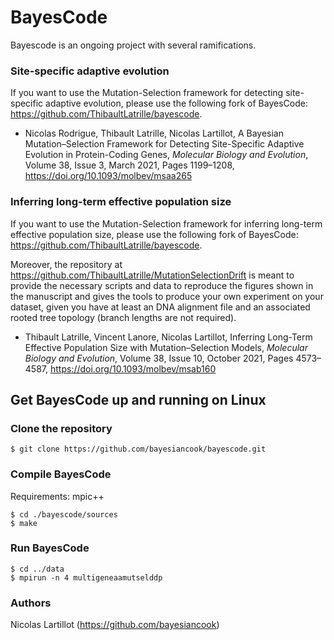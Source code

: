 # BayesCode

Bayescode is an ongoing project with several ramifications.

### Site-specific adaptive evolution
If you want to use the Mutation-Selection framework for detecting site-specific adaptive evolution, please use the following fork of BayesCode: https://github.com/ThibaultLatrille/bayescode. 


- Nicolas Rodrigue, Thibault Latrille, Nicolas Lartillot, A Bayesian Mutation–Selection Framework for Detecting Site-Specific Adaptive Evolution in Protein-Coding Genes, _Molecular Biology and Evolution_, Volume 38, Issue 3, March 2021, Pages 1199–1208, https://doi.org/10.1093/molbev/msaa265


### Inferring long-term effective population size
If you want to use the Mutation-Selection framework for inferring long-term effective population size, please use the following fork of BayesCode: https://github.com/ThibaultLatrille/bayescode. 

Moreover, the repository at https://github.com/ThibaultLatrille/MutationSelectionDrift is meant to provide the necessary scripts and data to reproduce the figures shown in the manuscript and gives the tools to produce your own experiment on your dataset, given you have at least an DNA alignment file and an associated rooted tree topology (branch lengths are not required).

- Thibault Latrille, Vincent Lanore, Nicolas Lartillot, Inferring Long-Term Effective Population Size with Mutation–Selection Models, _Molecular Biology and Evolution_, Volume 38, Issue 10, October 2021, Pages 4573–4587, https://doi.org/10.1093/molbev/msab160


## Get BayesCode up and running on Linux

### Clone the repository

```
$ git clone https://github.com/bayesiancook/bayescode.git
```

### Compile BayesCode
Requirements: mpic++
```
$ cd ./bayescode/sources
$ make
```

### Run BayesCode

```
$ cd ../data
$ mpirun -n 4 multigeneaamutselddp
```

### Authors

Nicolas Lartillot (https://github.com/bayesiancook)
